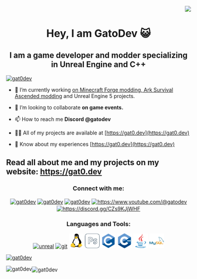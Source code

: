 <p align="&#114;&#105;&#103;&#104;&#116;">&#32;<img src="&#104;&#116;&#116;&#112;&#115;&#58;&#47;&#47;&#107;&#111;&#109;&#97;&#114;&#101;&#118;&#46;&#99;&#111;&#109;&#47;&#103;&#104;&#112;&#118;&#99;&#47;&#63;&#117;&#115;&#101;&#114;&#110;&#97;&#109;&#101;&#61;&#71;&#97;&#116;&#48;&#68;&#101;&#118;&#38;&#97;&#98;&#98;&#114;&#101;&#118;&#105;&#97;&#116;&#101;&#100;&#61;&#116;&#114;&#117;&#101;&#38;&#115;&#116;&#121;&#108;&#101;&#61;&#102;&#111;&#114;&#45;&#116;&#104;&#101;&#45;&#98;&#97;&#100;&#103;&#101;&#38;&#98;&#97;&#115;&#101;&#61;&#49;&#49;&#48;&#48;&#48;"/></p>&#32;<p align="&#114;&#105;&#103;&#104;&#116;"> <!-- &#71;&#111;o&#x64;&#x20;&#106;&#x6f;&#98;&#44; &#121;&#111;&#117;&#x20;&#x64;&#x65;&#111;&#x62;&#102;&#117;&#x73;&#99;&#x61;&#x74;&#x65;&#x64;&#x20;&#x61;&#32;&#x73;&#x69;&#109;&#112;&#108;&#101;&#32;&#x63;&#x68;a&#114;&#97;&#x63;&#116;&#x65;&#x72;&#x20;&#101;&#x6e;&#116;&#x69;&#116;&#108;&#x65;s&#x2c;&#32;&#x64;&#111;&#32;&#x79;&#111;&#x75;&#x20;&#102;&#x65;&#101;&#x6c; &#x73;&#109;&#97;&#114;t&#x3f;&#32;&#x4a;&#x6f;&#x6b;&#x65;&#x2c;&#32;&#x64;&#111;&#110;&#x27;&#116;&#x20;&#115;&#x61;y&#x20;&#97;&#x6e;&#x79;&#x62;&#x6f;&#100;&#x79;&#x20;&#x6c;&#109;&#97;&#x6f; -->

<h1 align="center">Hey, I am  GatoDev 😺</h1>
<h2 align="center">I am a game developer and modder specializing in Unreal Engine and C++</h3>

<p align="left"> <a href="https://twitter.com/gat0dev" target="blank"><img src="https://img.shields.io/twitter/follow/gat0dev?logo=twitter&style=for-the-badge" alt="gat0dev" /></a> </p>

- 🔭 I’m currently working [on Minecraft Forge modding, Ark Survival Ascended modding](https://www.curseforge.com/members/gatodev/projects) and Unreal Engine 5 projects.

- 👯 I’m looking to collaborate **on game events.**

- 📫 How to reach me **Discord @gatodev**

- 👨‍💻 All of my projects are available at [https://gat0.dev](https://gat0.dev)

- 📄 Know about my experiences [https://gat0.dev](https://gat0.dev)

## Read all about me and my projects on my website: **https://gat0.dev**

<h3 align="center">Connect with me:</h3>
<p align="center">
<a href="https://twitter.com/gat0dev" target="blank"><img align="center" src="https://raw.githubusercontent.com/rahuldkjain/github-profile-readme-generator/master/src/images/icons/Social/twitter.svg" alt="gat0dev" height="30" width="40" /></a>
<a href="https://linkedin.com/in/gat0dev" target="blank"><img align="center" src="https://raw.githubusercontent.com/rahuldkjain/github-profile-readme-generator/master/src/images/icons/Social/linked-in-alt.svg" alt="gat0dev" height="30" width="40" /></a>
<a href="https://instagram.com/gat0dev" target="blank"><img align="center" src="https://raw.githubusercontent.com/rahuldkjain/github-profile-readme-generator/master/src/images/icons/Social/instagram.svg" alt="gat0dev" height="30" width="40" /></a>
<a href="https://www.youtube.com/c/https://www.youtube.com/@gatodev" target="blank"><img align="center" src="https://raw.githubusercontent.com/rahuldkjain/github-profile-readme-generator/master/src/images/icons/Social/youtube.svg" alt="https://www.youtube.com/@gatodev" height="30" width="40" /></a>
<a href="https://discord.gg/https://discord.gg/CZs9KJjWHF" target="blank"><img align="center" src="https://raw.githubusercontent.com/rahuldkjain/github-profile-readme-generator/master/src/images/icons/Social/discord.svg" alt="https://discord.gg/CZs9KJjWHF" height="30" width="40" /></a>
</p>

<h3 align="center">Languages and Tools:</h3>
<p align="center">
  <a href="https://unrealengine.com/" target="_blank" rel="noreferrer"><img src="https://raw.githubusercontent.com/kenangundogan/fontisto/036b7eca71aab1bef8e6a0518f7329f13ed62f6b/icons/svg/brand/unreal-engine.svg" alt="unreal" width="40" height="40"/></a>
  <a href="https://git-scm.com/" target="_blank" rel="noreferrer"><img src="https://www.vectorlogo.zone/logos/git-scm/git-scm-icon.svg" alt="git" width="40" height="40"/></a>
  <a href="https://www.linux.org/" target="_blank" rel="noreferrer"><img src="https://raw.githubusercontent.com/devicons/devicon/master/icons/linux/linux-original.svg" alt="linux" width="40" height="40"/></a>
  <a href="https://www.photoshop.com/en" target="_blank" rel="noreferrer"><img src="https://raw.githubusercontent.com/devicons/devicon/master/icons/photoshop/photoshop-line.svg" alt="photoshop" width="40" height="40"/></a>
  <a href="https://www.cprogramming.com/" target="_blank" rel="noreferrer"><img src="https://raw.githubusercontent.com/devicons/devicon/master/icons/c/c-original.svg" alt="c" width="40" height="40"/></a>
  <a href="https://www.w3schools.com/cpp/" target="_blank" rel="noreferrer"><img src="https://raw.githubusercontent.com/devicons/devicon/master/icons/cplusplus/cplusplus-original.svg" alt="cplusplus" width="40" height="40"/></a>
  <a href="https://www.java.com" target="_blank" rel="noreferrer"><img src="https://raw.githubusercontent.com/devicons/devicon/master/icons/java/java-original.svg" alt="java" width="40" height="40"/></a>
  <a href="https://www.mysql.com/" target="_blank" rel="noreferrer"><img src="https://raw.githubusercontent.com/devicons/devicon/master/icons/mysql/mysql-original-wordmark.svg" alt="mysql" width="40" height="40"/></a>
</p>

<p align="left"> <a href="https://github.com/ryo-ma/github-profile-trophy"><img src="https://github-profile-trophy.vercel.app/?username=gat0dev&rank=-C,-B,-?&theme=onestar" alt="gat0dev" /></a> </p>

<p><img align="center" src="https://github-readme-streak-stats.herokuapp.com/?user=gat0dev&theme=dark" alt="gat0dev"/> <img align="left" src="https://github-readme-stats.vercel.app/api/top-langs?username=gat0dev&show_icons=true&theme=dark&locale=en&layout=compact" alt="gat0dev" /></p>
